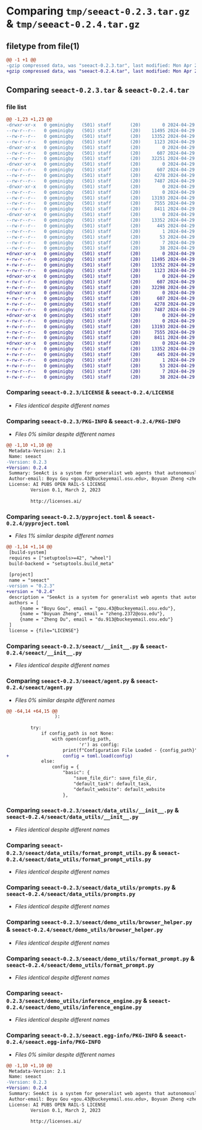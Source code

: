 # Comparing `tmp/seeact-0.2.3.tar.gz` & `tmp/seeact-0.2.4.tar.gz`

## filetype from file(1)

```diff
@@ -1 +1 @@
-gzip compressed data, was "seeact-0.2.3.tar", last modified: Mon Apr 29 00:52:07 2024, max compression
+gzip compressed data, was "seeact-0.2.4.tar", last modified: Mon Apr 29 22:15:43 2024, max compression
```

## Comparing `seeact-0.2.3.tar` & `seeact-0.2.4.tar`

### file list

```diff
@@ -1,23 +1,23 @@
-drwxr-xr-x   0 geminigby   (501) staff       (20)        0 2024-04-29 00:52:07.360027 seeact-0.2.3/
--rw-r--r--   0 geminigby   (501) staff       (20)    11495 2024-04-29 00:05:59.000000 seeact-0.2.3/LICENSE
--rw-r--r--   0 geminigby   (501) staff       (20)    13352 2024-04-29 00:52:07.359737 seeact-0.2.3/PKG-INFO
--rw-r--r--   0 geminigby   (501) staff       (20)     1123 2024-04-29 00:52:03.000000 seeact-0.2.3/pyproject.toml
-drwxr-xr-x   0 geminigby   (501) staff       (20)        0 2024-04-29 00:52:07.356765 seeact-0.2.3/seeact/
--rw-r--r--   0 geminigby   (501) staff       (20)      607 2024-04-29 00:05:59.000000 seeact-0.2.3/seeact/__init__.py
--rw-r--r--   0 geminigby   (501) staff       (20)    32251 2024-04-29 00:52:03.000000 seeact-0.2.3/seeact/agent.py
-drwxr-xr-x   0 geminigby   (501) staff       (20)        0 2024-04-29 00:52:07.358243 seeact-0.2.3/seeact/data_utils/
--rw-r--r--   0 geminigby   (501) staff       (20)      607 2024-04-29 00:05:59.000000 seeact-0.2.3/seeact/data_utils/__init__.py
--rw-r--r--   0 geminigby   (501) staff       (20)     4278 2024-04-29 00:05:59.000000 seeact-0.2.3/seeact/data_utils/format_prompt_utils.py
--rw-r--r--   0 geminigby   (501) staff       (20)     7487 2024-04-29 00:05:59.000000 seeact-0.2.3/seeact/data_utils/prompts.py
-drwxr-xr-x   0 geminigby   (501) staff       (20)        0 2024-04-29 00:52:07.359104 seeact-0.2.3/seeact/demo_utils/
--rw-r--r--   0 geminigby   (501) staff       (20)        0 2024-04-29 00:05:59.000000 seeact-0.2.3/seeact/demo_utils/__init__.py
--rw-r--r--   0 geminigby   (501) staff       (20)    13193 2024-04-29 00:45:49.000000 seeact-0.2.3/seeact/demo_utils/browser_helper.py
--rw-r--r--   0 geminigby   (501) staff       (20)     7555 2024-04-29 00:05:59.000000 seeact-0.2.3/seeact/demo_utils/format_prompt.py
--rw-r--r--   0 geminigby   (501) staff       (20)     8411 2024-04-29 00:05:59.000000 seeact-0.2.3/seeact/demo_utils/inference_engine.py
-drwxr-xr-x   0 geminigby   (501) staff       (20)        0 2024-04-29 00:52:07.359479 seeact-0.2.3/seeact.egg-info/
--rw-r--r--   0 geminigby   (501) staff       (20)    13352 2024-04-29 00:52:07.000000 seeact-0.2.3/seeact.egg-info/PKG-INFO
--rw-r--r--   0 geminigby   (501) staff       (20)      445 2024-04-29 00:52:07.000000 seeact-0.2.3/seeact.egg-info/SOURCES.txt
--rw-r--r--   0 geminigby   (501) staff       (20)        1 2024-04-29 00:52:07.000000 seeact-0.2.3/seeact.egg-info/dependency_links.txt
--rw-r--r--   0 geminigby   (501) staff       (20)       53 2024-04-29 00:52:07.000000 seeact-0.2.3/seeact.egg-info/requires.txt
--rw-r--r--   0 geminigby   (501) staff       (20)        7 2024-04-29 00:52:07.000000 seeact-0.2.3/seeact.egg-info/top_level.txt
--rw-r--r--   0 geminigby   (501) staff       (20)       38 2024-04-29 00:52:07.360098 seeact-0.2.3/setup.cfg
+drwxr-xr-x   0 geminigby   (501) staff       (20)        0 2024-04-29 22:15:43.513302 seeact-0.2.4/
+-rw-r--r--   0 geminigby   (501) staff       (20)    11495 2024-04-29 00:05:59.000000 seeact-0.2.4/LICENSE
+-rw-r--r--   0 geminigby   (501) staff       (20)    13352 2024-04-29 22:15:43.512911 seeact-0.2.4/PKG-INFO
+-rw-r--r--   0 geminigby   (501) staff       (20)     1123 2024-04-29 22:15:29.000000 seeact-0.2.4/pyproject.toml
+drwxr-xr-x   0 geminigby   (501) staff       (20)        0 2024-04-29 22:15:43.507993 seeact-0.2.4/seeact/
+-rw-r--r--   0 geminigby   (501) staff       (20)      607 2024-04-29 00:05:59.000000 seeact-0.2.4/seeact/__init__.py
+-rw-r--r--   0 geminigby   (501) staff       (20)    32298 2024-04-29 22:15:29.000000 seeact-0.2.4/seeact/agent.py
+drwxr-xr-x   0 geminigby   (501) staff       (20)        0 2024-04-29 22:15:43.510120 seeact-0.2.4/seeact/data_utils/
+-rw-r--r--   0 geminigby   (501) staff       (20)      607 2024-04-29 00:05:59.000000 seeact-0.2.4/seeact/data_utils/__init__.py
+-rw-r--r--   0 geminigby   (501) staff       (20)     4278 2024-04-29 00:05:59.000000 seeact-0.2.4/seeact/data_utils/format_prompt_utils.py
+-rw-r--r--   0 geminigby   (501) staff       (20)     7487 2024-04-29 00:05:59.000000 seeact-0.2.4/seeact/data_utils/prompts.py
+drwxr-xr-x   0 geminigby   (501) staff       (20)        0 2024-04-29 22:15:43.511403 seeact-0.2.4/seeact/demo_utils/
+-rw-r--r--   0 geminigby   (501) staff       (20)        0 2024-04-29 00:05:59.000000 seeact-0.2.4/seeact/demo_utils/__init__.py
+-rw-r--r--   0 geminigby   (501) staff       (20)    13193 2024-04-29 00:45:49.000000 seeact-0.2.4/seeact/demo_utils/browser_helper.py
+-rw-r--r--   0 geminigby   (501) staff       (20)     7555 2024-04-29 00:05:59.000000 seeact-0.2.4/seeact/demo_utils/format_prompt.py
+-rw-r--r--   0 geminigby   (501) staff       (20)     8411 2024-04-29 00:05:59.000000 seeact-0.2.4/seeact/demo_utils/inference_engine.py
+drwxr-xr-x   0 geminigby   (501) staff       (20)        0 2024-04-29 22:15:43.512020 seeact-0.2.4/seeact.egg-info/
+-rw-r--r--   0 geminigby   (501) staff       (20)    13352 2024-04-29 22:15:43.000000 seeact-0.2.4/seeact.egg-info/PKG-INFO
+-rw-r--r--   0 geminigby   (501) staff       (20)      445 2024-04-29 22:15:43.000000 seeact-0.2.4/seeact.egg-info/SOURCES.txt
+-rw-r--r--   0 geminigby   (501) staff       (20)        1 2024-04-29 22:15:43.000000 seeact-0.2.4/seeact.egg-info/dependency_links.txt
+-rw-r--r--   0 geminigby   (501) staff       (20)       53 2024-04-29 22:15:43.000000 seeact-0.2.4/seeact.egg-info/requires.txt
+-rw-r--r--   0 geminigby   (501) staff       (20)        7 2024-04-29 22:15:43.000000 seeact-0.2.4/seeact.egg-info/top_level.txt
+-rw-r--r--   0 geminigby   (501) staff       (20)       38 2024-04-29 22:15:43.513453 seeact-0.2.4/setup.cfg
```

### Comparing `seeact-0.2.3/LICENSE` & `seeact-0.2.4/LICENSE`

 * *Files identical despite different names*

### Comparing `seeact-0.2.3/PKG-INFO` & `seeact-0.2.4/PKG-INFO`

 * *Files 0% similar despite different names*

```diff
@@ -1,10 +1,10 @@
 Metadata-Version: 2.1
 Name: seeact
-Version: 0.2.3
+Version: 0.2.4
 Summary: SeeAct is a system for generalist web agents that autonomously carry out tasks on any given website, with a focus on large multimodal models (LMMs) such as GPT-4V(ision). It consists of two main components: (1) A robust codebase that supports running web agents on live websites, and (2) an innovative framework that utilizes LMMs as generalist web agents.
 Author-email: Boyu Gou <gou.43@buckeyemail.osu.edu>, Boyuan Zheng <zheng.2372@osu.edu>, Zheng Du <du.913@buckeyemail.osu.edu>
 License: AI PUBS OPEN RAIL-S LICENSE
         Version 0.1, March 2, 2023
         
         http://licenses.ai/
```

### Comparing `seeact-0.2.3/pyproject.toml` & `seeact-0.2.4/pyproject.toml`

 * *Files 1% similar despite different names*

```diff
@@ -1,14 +1,14 @@
 [build-system]
 requires = ["setuptools>=42", "wheel"]
 build-backend = "setuptools.build_meta"
 
 [project]
 name = "seeact"
-version = "0.2.3"
+version = "0.2.4"
 description = "SeeAct is a system for generalist web agents that autonomously carry out tasks on any given website, with a focus on large multimodal models (LMMs) such as GPT-4V(ision). It consists of two main components: (1) A robust codebase that supports running web agents on live websites, and (2) an innovative framework that utilizes LMMs as generalist web agents."
 authors = [
     {name = "Boyu Gou", email = "gou.43@buckeyemail.osu.edu"},
     {name = "Boyuan Zheng", email = "zheng.2372@osu.edu"},
     {name = "Zheng Du", email = "du.913@buckeyemail.osu.edu"}
 ]
 license = {file="LICENSE"}
```

### Comparing `seeact-0.2.3/seeact/__init__.py` & `seeact-0.2.4/seeact/__init__.py`

 * *Files identical despite different names*

### Comparing `seeact-0.2.3/seeact/agent.py` & `seeact-0.2.4/seeact/agent.py`

 * *Files 0% similar despite different names*

```diff
@@ -64,14 +64,15 @@
                  ):
 
         try:
             if config_path is not None:
                 with open(config_path,
                           'r') as config:
                     print(f"Configuration File Loaded - {config_path}")
+                    config = toml.load(config)
             else:
                 config = {
                     "basic": {
                         "save_file_dir": save_file_dir,
                         "default_task": default_task,
                         "default_website": default_website
                     },
```

### Comparing `seeact-0.2.3/seeact/data_utils/__init__.py` & `seeact-0.2.4/seeact/data_utils/__init__.py`

 * *Files identical despite different names*

### Comparing `seeact-0.2.3/seeact/data_utils/format_prompt_utils.py` & `seeact-0.2.4/seeact/data_utils/format_prompt_utils.py`

 * *Files identical despite different names*

### Comparing `seeact-0.2.3/seeact/data_utils/prompts.py` & `seeact-0.2.4/seeact/data_utils/prompts.py`

 * *Files identical despite different names*

### Comparing `seeact-0.2.3/seeact/demo_utils/browser_helper.py` & `seeact-0.2.4/seeact/demo_utils/browser_helper.py`

 * *Files identical despite different names*

### Comparing `seeact-0.2.3/seeact/demo_utils/format_prompt.py` & `seeact-0.2.4/seeact/demo_utils/format_prompt.py`

 * *Files identical despite different names*

### Comparing `seeact-0.2.3/seeact/demo_utils/inference_engine.py` & `seeact-0.2.4/seeact/demo_utils/inference_engine.py`

 * *Files identical despite different names*

### Comparing `seeact-0.2.3/seeact.egg-info/PKG-INFO` & `seeact-0.2.4/seeact.egg-info/PKG-INFO`

 * *Files 0% similar despite different names*

```diff
@@ -1,10 +1,10 @@
 Metadata-Version: 2.1
 Name: seeact
-Version: 0.2.3
+Version: 0.2.4
 Summary: SeeAct is a system for generalist web agents that autonomously carry out tasks on any given website, with a focus on large multimodal models (LMMs) such as GPT-4V(ision). It consists of two main components: (1) A robust codebase that supports running web agents on live websites, and (2) an innovative framework that utilizes LMMs as generalist web agents.
 Author-email: Boyu Gou <gou.43@buckeyemail.osu.edu>, Boyuan Zheng <zheng.2372@osu.edu>, Zheng Du <du.913@buckeyemail.osu.edu>
 License: AI PUBS OPEN RAIL-S LICENSE
         Version 0.1, March 2, 2023
         
         http://licenses.ai/
```

